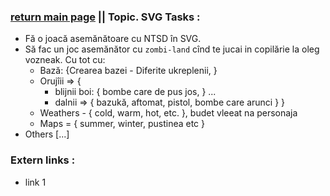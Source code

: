 ### [return main page](../README.md) || Topic. SVG Tasks :
* Fă o joacă asemănătoare cu NTSD în SVG.
* Să fac un joc asemănător cu `zombi-land` cînd te jucai in copilărie la oleg vozneak. Cu tot cu: 
	* Bază: {Crearea bazei - Diferite ukreplenii, }
	* Orujîii => {
		* blijnii boi:
			{ bombe care de pus jos, } ...
		* dalnii => 
			{ bazukă, aftomat, pistol, bombe care arunci }
	}
	* Weathers - { cold, warm, hot, etc. }, budet vleeat na personaja
	* Maps = { summer, winter, pustinea etc }
* Others [...]

### Extern links :
* link 1
